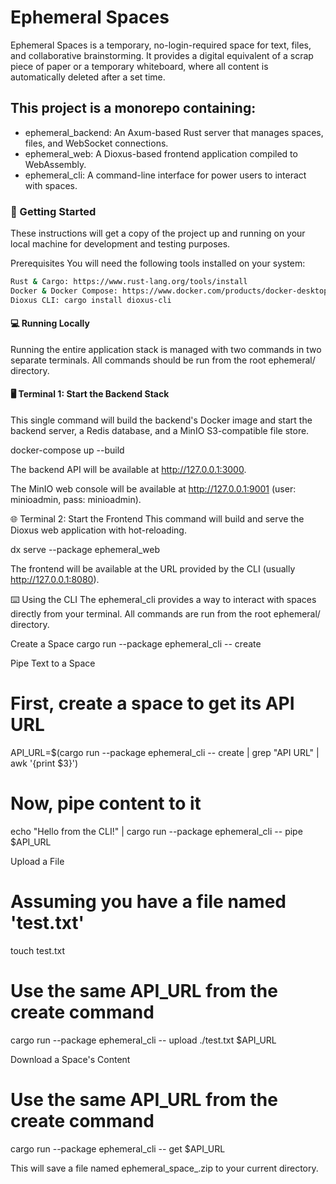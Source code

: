 # Ephemeral Spaces

Ephemeral Spaces is a temporary, no-login-required space for text, files, and collaborative brainstorming. It provides a digital equivalent of a scrap piece of paper or a temporary whiteboard, where all content is automatically deleted after a set time.

## This project is a monorepo containing:

- ephemeral_backend: An Axum-based Rust server that manages spaces, files, and WebSocket connections.
- ephemeral_web: A Dioxus-based frontend application compiled to WebAssembly.
- ephemeral_cli: A command-line interface for power users to interact with spaces.


### 🚀 Getting Started

These instructions will get a copy of the project up and running on your local machine for development and testing purposes.

Prerequisites
You will need the following tools installed on your system:

```bash
Rust & Cargo: https://www.rust-lang.org/tools/install
Docker & Docker Compose: https://www.docker.com/products/docker-desktop/
Dioxus CLI: cargo install dioxus-cli
````

#### 💻 Running Locally

Running the entire application stack is managed with two commands in two separate terminals. All commands should be run from the root ephemeral/ directory.

#### 🖥️ Terminal 1: Start the Backend Stack
This single command will build the backend's Docker image and start the backend server, a Redis database, and a MinIO S3-compatible file store.

docker-compose up --build

The backend API will be available at http://127.0.0.1:3000.

The MinIO web console will be available at http://127.0.0.1:9001 (user: minioadmin, pass: minioadmin).

🌐 Terminal 2: Start the Frontend
This command will build and serve the Dioxus web application with hot-reloading.

dx serve --package ephemeral_web

The frontend will be available at the URL provided by the CLI (usually http://127.0.0.1:8080).

⌨️ Using the CLI
The ephemeral_cli provides a way to interact with spaces directly from your terminal. All commands are run from the root ephemeral/ directory.

Create a Space
cargo run --package ephemeral_cli -- create

Pipe Text to a Space
# First, create a space to get its API URL
API_URL=$(cargo run --package ephemeral_cli -- create | grep "API URL" | awk '{print $3}')

# Now, pipe content to it
echo "Hello from the CLI!" | cargo run --package ephemeral_cli -- pipe $API_URL

Upload a File
# Assuming you have a file named 'test.txt'
touch test.txt

# Use the same API_URL from the create command
cargo run --package ephemeral_cli -- upload ./test.txt $API_URL

Download a Space's Content
# Use the same API_URL from the create command
cargo run --package ephemeral_cli -- get $API_URL

This will save a file named ephemeral_space_<id>.zip to your current directory.